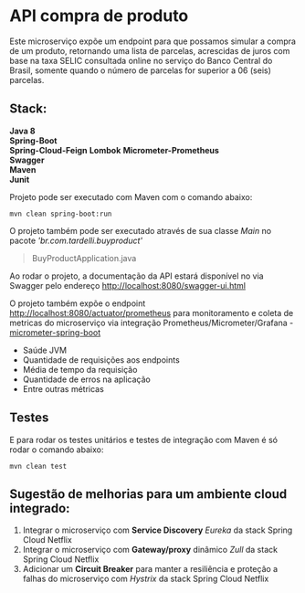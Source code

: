 
# API compra de produto 
Este microserviço expõe um endpoint para que possamos simular a compra de um produto, retornando uma lista de parcelas, acrescidas de juros com base na taxa SELIC consultada online no serviço do Banco Central do Brasil, somente quando o número de parcelas for superior a 06 (seis) parcelas.
  
## Stack:  
  
**Java 8**  
**Spring-Boot**  
**Spring-Cloud-Feign**
**Lombok**
**Micrometer-Prometheus**  
**Swagger**  
**Maven**  
**Junit**  
  
Projeto pode ser executado com Maven com o comando abaixo:  
```  
mvn clean spring-boot:run  
```  
O projeto também pode ser executado através de sua classe *Main* no pacote *'br.com.tardelli.buyproduct'*

> BuyProductApplication.java

Ao rodar o projeto, a documentação da API estará disponível no via Swagger pelo endereço [http://localhost:8080/swagger-ui.html](http://localhost:8080/swagger-ui.html)

O projeto também expõe o endpoint [http://localhost:8080/actuator/prometheus](http://localhost:8080/actuator/prometheus) para monitoramento e coleta de metricas do microserviço via integração Prometheus/Micrometer/Grafana - [micrometer-spring-boot](https://spring.io/blog/2018/03/16/micrometer-spring-boot-2-s-new-application-metrics-collector)

 - Saúde JVM
 - Quantidade de requisições aos endpoints
 - Média de tempo da requisição
 - Quantidade de erros na aplicação
 - Entre outras métricas

## Testes
E para rodar os testes unitários e testes de integração com Maven é só rodar o comando abaixo:
```  
mvn clean test  
``` 

## Sugestão de melhorias para um ambiente cloud integrado:

 1. Integrar o microserviço com **Service Discovery** *Eureka* da stack Spring Cloud Netflix
 2. Integrar o microserviço com **Gateway/proxy** dinâmico *Zull* da stack Spring Cloud Netflix
 3. Adicionar um **Circuit Breaker** para manter a resiliência e proteção a falhas do microserviço com *Hystrix* da stack Spring Cloud Netflix

